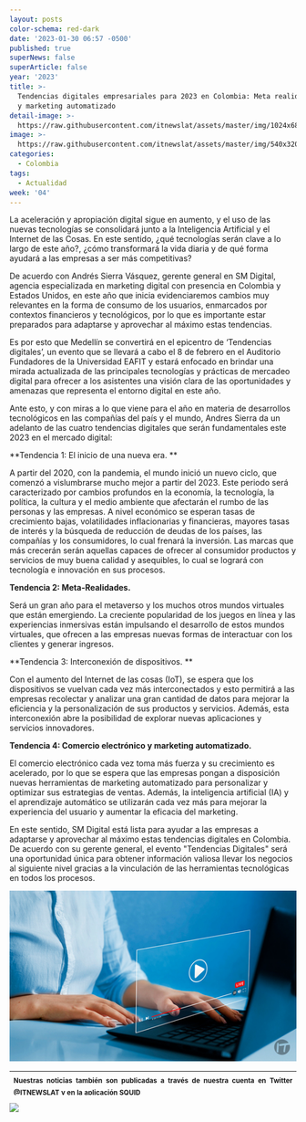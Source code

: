 ```yaml
---
layout: posts
color-schema: red-dark
date: '2023-01-30 06:57 -0500'
published: true
superNews: false
superArticle: false
year: '2023'
title: >-
  Tendencias digitales empresariales para 2023 en Colombia: Meta realidades, IoT
  y marketing automatizado 
detail-image: >-
  https://raw.githubusercontent.com/itnewslat/assets/master/img/1024x680/tendencias-youtubeh-g.jpg
image: >-
  https://raw.githubusercontent.com/itnewslat/assets/master/img/540x320/tendencias-youtube-p.jpg
categories:
  - Colombia
tags:
  - Actualidad
week: '04'
---
```

La aceleración y apropiación digital sigue en aumento, y el uso de las nuevas tecnologías se consolidará junto a la Inteligencia Artificial y el Internet de las Cosas. En este sentido, ¿qué tecnologías serán clave a lo largo de este año?, ¿cómo transformará la vida diaria y de qué forma ayudará a las empresas a ser más competitivas?

De acuerdo con Andrés Sierra Vásquez, gerente general en SM Digital, agencia especializada en marketing digital con presencia en Colombia y Estados Unidos, en este año que inicia evidenciaremos cambios muy relevantes en la forma de consumo de los usuarios, enmarcados por contextos financieros y tecnológicos, por lo que es importante estar preparados para adaptarse y aprovechar al máximo estas tendencias. 

Es por esto que Medellín se convertirá en el epicentro de ‘Tendencias digitales’, un evento que se llevará a cabo el 8 de febrero en el Auditorio Fundadores de la Universidad EAFIT y estará enfocado en brindar una mirada actualizada de las principales tecnologías y prácticas de mercadeo digital para ofrecer a los asistentes una visión clara de las oportunidades y amenazas que representa el entorno digital en este año.

Ante esto, y con miras a lo que viene para el año en materia de desarrollos tecnológicos en las compañías del país y el mundo, Andres Sierra da un adelanto de las cuatro tendencias digitales que serán fundamentales este 2023 en el mercado digital:

**Tendencia 1: El inicio de una nueva era. **

A partir del 2020, con la pandemia, el mundo inició un nuevo ciclo, que comenzó a vislumbrarse mucho mejor a partir del 2023. Este periodo será caracterizado por cambios profundos en la economía, la tecnología, la política, la cultura y el medio ambiente que afectarán el rumbo de las personas y las empresas. A nivel económico se esperan tasas de crecimiento bajas, volatilidades inflacionarias y financieras, mayores tasas de interés y la búsqueda de reducción de deudas de los países, las compañías y los consumidores, lo cual frenará la inversión. Las marcas que más crecerán serán aquellas capaces de ofrecer al consumidor productos y servicios de muy buena calidad y asequibles, lo cual se logrará con tecnología e innovación en sus procesos.

**Tendencia 2: Meta-Realidades.**

Será un gran año para  el metaverso y los muchos otros mundos virtuales que están emergiendo. La creciente popularidad de los juegos en línea y las experiencias inmersivas están impulsando el desarrollo de estos mundos virtuales, que ofrecen a las empresas nuevas formas de interactuar con los clientes y generar ingresos.

**Tendencia 3: Interconexión de dispositivos. **

Con el aumento del Internet de las cosas (IoT), se espera que los dispositivos se vuelvan cada vez más interconectados y  esto  permitirá a las empresas recolectar y analizar una gran cantidad de datos para mejorar la eficiencia y la personalización de sus productos y servicios. Además, esta interconexión abre la posibilidad de explorar nuevas aplicaciones y servicios innovadores.

**Tendencia 4: Comercio electrónico y marketing automatizado.**

El comercio electrónico  cada vez toma más fuerza y su crecimiento es acelerado, por lo que se espera que las empresas  pongan a disposición nuevas herramientas de marketing automatizado para personalizar y optimizar sus estrategias de ventas. Además, la inteligencia artificial (IA) y el aprendizaje automático se utilizarán cada vez más para mejorar la experiencia del usuario y aumentar la eficacia del marketing.

En este sentido, SM Digital está lista para ayudar a las empresas a adaptarse y aprovechar al máximo estas tendencias digitales en Colombia. De acuerdo con su gerente general, el evento "Tendencias Digitales" será una oportunidad única para obtener información valiosa  llevar los negocios al siguiente nivel gracias a la vinculación de las herramientas tecnológicas en todos los procesos. 

![](https://raw.githubusercontent.com/itnewslat/assets/master/img/540x320/tendencias-youtube-p.jpg)

<table style="height: 42px;" width="569">
<tbody>
<tr>
<td style="text-align: justify;"><sub><strong>Nuestras noticias también son publicadas a través de nuestra cuenta en Twitter <a href="https://twitter.com/itnewslat?lang=es">@ITNEWSLAT</a> y en la aplicación <a href="https://squidapp.co/en/">SQUID</a></strong></sub></td>
</tr>
</tbody>
</table>

<img src="https://tracker.metricool.com/c3po.jpg?hash=56f88a41e39ab42c063cc51676587a04"/>
